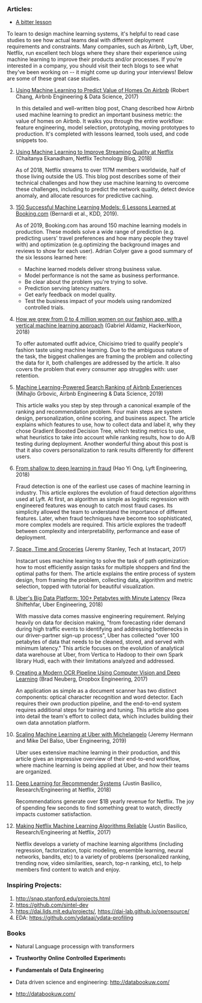 
### Articles: 

- [A bitter lesson](http://www.incompleteideas.net/IncIdeas/BitterLesson.html)

To learn to design machine learning systems, it's helpful to read case studies to see how actual teams deal with different deployment requirements and constraints. Many companies, such as Airbnb, Lyft, Uber, Netflix, run excellent tech blogs where they share their experience using machine learning to improve their products and/or processes. If you're interested in a company, you should visit their tech blogs to see what they've been working on -- it might come up during your interviews! Below are some of these great case studies.

1. [Using Machine Learning to Predict Value of Homes On Airbnb](https://medium.com/airbnb-engineering/using-machine-learning-to-predict-value-of-homes-on-airbnb-9272d3d4739d) (Robert Chang, Airbnb Engineering & Data Science, 2017)
	
	In this detailed and well-written blog post, Chang described how Airbnb used machine learning to predict an important business metric: the value of homes on Airbnb. It walks you through the entire workflow: feature engineering, model selection, prototyping, moving prototypes to production. It's completed with lessons learned, tools used, and code snippets too.

2. [Using Machine Learning to Improve Streaming Quality at Netflix](https://medium.com/netflix-techblog/using-machine-learning-to-improve-streaming-quality-at-netflix-9651263ef09f) (Chaitanya Ekanadham, Netflix Technology Blog, 2018)
	
	As of 2018, Netflix streams to over 117M members worldwide, half of those living outside the US. This blog post describes some of their technical challenges and how they use machine learning to overcome these challenges, including to predict the network quality, detect device anomaly, and allocate resources for predictive caching.

3. [150 Successful Machine Learning Models: 6 Lessons Learned at Booking.com](https://blog.acolyer.org/2019/10/07/150-successful-machine-learning-models/) (Bernardi et al., KDD, 2019).
	
	As of 2019, Booking.com has around 150 machine learning models in production. These models solve a wide range of prediction (e.g. predicting users' travel preferences and how many people they travel with) and optimization (e.g.optimizing the background images and reviews to show for each user). Adrian Colyer gave a good summary of the six lessons learned here:
	* Machine learned models deliver strong business value.
	* Model performance is not the same as business performance.
	* Be clear about the problem you're trying to solve.
	* Prediction serving latency matters.
	* Get early feedback on model quality.
	* Test the business impact of your models using randomized controlled trials.

4. [How we grew from 0 to 4 million women on our fashion app, with a vertical machine learning approach](https://medium.com/hackernoon/how-we-grew-from-0-to-4-million-women-on-our-fashion-app-with-a-vertical-machine-learning-approach-f8b7fc0a89d7) (Gabriel Aldamiz, HackerNoon, 2018)
	
	To offer automated outfit advice, Chicisimo tried to qualify people's fashion taste using machine learning. Due to the ambiguous nature of the task, the biggest challenges are framing the problem and collecting the data for it, both challenges are addressed by the article. It also covers the problem that every consumer app struggles with: user retention.

5. [Machine Learning-Powered Search Ranking of Airbnb Experiences](https://medium.com/airbnb-engineering/machine-learning-powered-search-ranking-of-airbnb-experiences-110b4b1a0789) (Mihajlo Grbovic, Airbnb Engineering & Data Science, 2019)
	
	This article walks you step by step through a canonical example of the ranking and recommendation problem. Four main steps are system design, personalization, online scoring, and business aspect. The article explains which features to use, how to collect data and label it, why they chose Gradient Boosted Decision Tree, which testing metrics to use, what heuristics to take into account while ranking results, how to do A/B testing during deployment. Another wonderful thing about this post is that it also covers personalization to rank results differently for different users. 

6. [From shallow to deep learning in fraud](https://eng.lyft.com/from-shallow-to-deep-learning-in-fraud-9dafcbcef743) (Hao Yi Ong, Lyft Engineering, 2018)
	
	Fraud detection is one of the earliest use cases of machine learning in industry. This article explores the evolution of fraud detection algorithms used at Lyft. At first, an algorithm as simple as logistic regression with engineered features was enough to catch most fraud cases. Its simplicity allowed the team to understand the importance of different features. Later, when fraud techniques have become too sophisticated, more complex models are required. This article explores the tradeoff between complexity and interpretability, performance and ease of deployment.

7. [Space, Time and Groceries](https://tech.instacart.com/space-time-and-groceries-a315925acf3a) (Jeremy Stanley, Tech at Instacart, 2017)
	
	Instacart uses machine learning to solve the task of path optimization: how to most efficiently assign tasks for multiple shoppers and find the optimal paths for them.  The article explains the entire process of system design, from framing the problem, collecting data, algorithm and metric selection, topped with tutorial for beautiful visualization.

8. [Uber's Big Data Platform: 100+ Petabytes with Minute Latency](https://eng.uber.com/uber-big-data-platform/) (Reza Shiftehfar, Uber Engineering, 2018)
	
	With massive data comes massive engineering requirement. Relying heavily on data for decision making, "from forecasting rider demand during high traffic events to identifying and addressing bottlenecks in our driver-partner sign-up process", Uber has collected "over 100 petabytes of data that needs to be cleaned, stored, and served with minimum latency." This article focuses on the evolution of analytical data warehouse at Uber, from Vertica to Hadoop to their own Spark library Hudi, each with their limitations analyzed and addressed.

9. [Creating a Modern OCR Pipeline Using Computer Vision and Deep Learning](https://blogs.dropbox.com/tech/2017/04/creating-a-modern-ocr-pipeline-using-computer-vision-and-deep-learning/) (Brad Neuberg, Dropbox Engineering, 2017)
	
	An application as simple as a document scanner has two distinct components: optical character recognition and word detector. Each requires their own production pipeline, and the end-to-end system requires additional steps for training and tuning. This article also goes into detail the team's effort to collect data, which includes building their own data annotation platform.

10. [Scaling Machine Learning at Uber with Michelangelo](https://eng.uber.com/scaling-michelangelo/) (Jeremy Hermann and Mike Del Balso, Uber Engineering, 2019)
	
	Uber uses extensive machine learning in their production, and this article gives an impressive overview of their end-to-end workflow, where machine learning is being applied at Uber, and how their teams are organized.
	
11. [Deep Learning for Recommender Systems](https://bit.ly/2XXLEDV) (Justin Basilico, Research/Engineering at Netflix, 2018)
	
	Recommendations generate over $1B yearly revenue for Netflix. The joy of spending few seconds to find something great to watch, directly impacts customer satisfaction.	
	
12. [Making Netflix Machine Learning Algorithms Reliable](https://bit.ly/2ONtXmp) (Justin Basilico, Research/Engineering at Netflix, 2017) 

	Netflix develops a variety of machine learning algorithms (including regression, factorization, topic modeling, ensemble learning, neural networks, bandits, etc) to a variety of problems (personalized ranking, trending now, video similarities, search, top-n ranking, etc), to help members find content to watch and enjoy.
	
	

### Inspiring Projects:


1. http://snap.stanford.edu/projects.html
1. https://github.com/sintel-dev 
2. https://dai.lids.mit.edu/projects/, https://dai-lab.github.io/opensource/
3. EDA: https://github.com/ydataai/ydata-profiling






### Books
- Natural Language processign with transformers 
- 𝐓𝐫𝐮𝐬𝐭𝐰𝐨𝐫𝐭𝐡𝐲 𝐎𝐧𝐥𝐢𝐧𝐞 𝐂𝐨𝐧𝐭𝐫𝐨𝐥𝐥𝐞𝐝 𝐄𝐱𝐩𝐞𝐫𝐢𝐦𝐞𝐧𝐭s
- 𝐅𝐮𝐧𝐝𝐚𝐦𝐞𝐧𝐭𝐚𝐥𝐬 𝐨𝐟 𝐃𝐚𝐭𝐚 𝐄𝐧𝐠𝐢𝐧𝐞𝐞𝐫𝐢𝐧g

- Data driven science and engineering: http://databookuw.com/
- http://databookuw.com/
